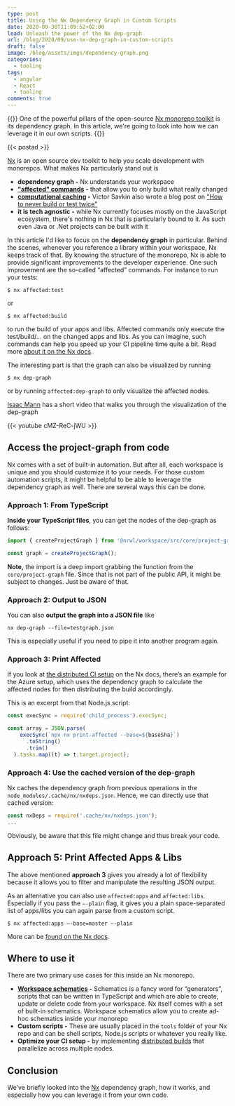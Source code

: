 ```yaml
---
type: post
title: Using the Nx Dependency Graph in Custom Scripts
date: 2020-09-30T11:09:52+02:00
lead: Unleash the power of the Nx dep-graph
url: /blog/2020/09/use-nx-dep-graph-in-custom-scripts
draft: false
image: /blog/assets/imgs/dependency-graph.png
categories:
  - tooling
tags:
  - angular
  - React
  - tooling
comments: true
---
```

{{<intro>}}
  One of the powerful pillars of the open-source [Nx monorepo toolkit](https://nx.dev) is its dependency graph. In this article, we're going to look into how we can leverage it in our own scripts.
{{</intro>}}

<!--more-->

{{< postad >}}

[Nx](https://nx.dev) is an open source dev toolkit to help you scale development with monorepos. What makes Nx particularly stand out is

* **dependency graph -** Nx understands your workspace
* **["affected" commands](https://nx.dev/angular/guides/ci/monorepo-affected#rebuilding-and-retesting-what-is-affected) -** that allow you to only build what really changed
* **[computational caching](https://nx.dev/angular/workspace/computation-caching#computation-caching) -** Victor Savkin also wrote a blog post on ["How to never build or test twice"](https://blog.nrwl.io/how-to-never-build-or-test-the-same-code-twice-2dc58e413279)
* **it is tech agnostic -** while Nx currently focuses mostly on the JavaScript ecosystem, there's nothing in Nx that is particularly bound to it. As such even Java or .Net projects can be built with it

In this article I'd like to focus on the **dependency graph** in particular. Behind the scenes, whenever you reference a library within your workspace, Nx keeps track of that. By knowing the structure of the monorepo, Nx is able to provide significant improvements to the developer experience. One such improvement are the so-called “affected” commands. For instance to run your tests:

```
$ nx affected:test
```

or 

```
$ nx affected:build
```

to run the build of your apps and libs. Affected commands only execute the test/build/... on the changed apps and libs. As you can imagine, such commands can help you speed up your CI pipeline time quite a bit. Read more [about it on the Nx docs](https://nx.dev/angular/guides/ci/monorepo-affected#rebuilding-and-retesting-what-is-affected).

The interesting part is that the graph can also be visualized by running

```
$ nx dep-graph
```

or by running `affected:dep-graph` to only visualize the affected nodes.

[Isaac Mann](https://twitter.com/MannIsaac) has a short video that walks you through the visualization of the dep-graph

{{< youtube cMZ-ReC-jWU >}}

## Access the project-graph from code

Nx comes with a set of built-in automation. But after all, each workspace is unique and you should customize it to your needs. For those custom automation scripts, it might be helpful to be able to leverage the dependency graph as well. There are several ways this can be done.

### Approach 1: From TypeScript

**Inside your TypeScript files**, you can get the nodes of the dep-graph as follows:

```typescript
import { createProjectGraph } from '@nrwl/workspace/src/core/project-graph';

const graph = createProjectGraph();
```

**Note,** the import is a deep import grabbing the function from the `core/project-graph` file. Since that is not part of the public API, it might be subject to changes. Just be aware of that.

### Approach 2: Output to JSON

You can also **output the graph into a JSON file** like

```
nx dep-graph --file=testgraph.json
```

This is especially useful if you need to pipe it into another program again.

### Approach 3: Print Affected

If you look at [the distributed CI setup](https://nx.dev/angular/guides/ci/distributed-builds) on the Nx docs, there’s an example for the Azure setup, which uses the dependency graph to calculate the affected nodes for then distributing the build accordingly.

This is an excerpt from that Node.js script:

```javascript
const execSync = require('child_process').execSync;

const array = JSON.parse(
    execSync(`npx nx print-affected --base=${baseSha}`)
      .toString()
      .trim()
  ).tasks.map((t) => t.target.project);
```

### Approach 4: Use the cached version of the dep-graph

Nx caches the dependency graph from previous operations in the `node_modules/.cache/nx/nxdeps.json`. Hence, we can directly use that cached version:

```javascript
const nxDeps = require('.cache/nx/nxdeps.json');
...
```

Obviously, be aware that this file might change and thus break your code.
## Approach 5: Print Affected Apps & Libs

The above mentioned **approach 3** gives you already a lot of flexibility because it allows you to filter and manipulate the resulting JSON output.

As an alternative you can also use `affected:apps` and `affected:libs`. Especially if you pass the `—-plain` flag, it gives you a plain space-separated list of apps/libs you can again parse from a custom script.

```
$ nx affected:apps —-base=master —-plain
```

More can be [found on the Nx docs](https://nx.dev/angular/cli/affected-apps).

## Where to use it

There are two primary use cases for this inside an Nx monorepo.

- **[Workspace schematics](https://nx.dev/angular/workspace/schematics/workspace-schematics#workspace-schematics) -** Schematics is a fancy word for “generators”, scripts that can be written in TypeScript and which are able to create, update or delete code from your workspace. Nx itself comes with a set of built-in schematics. Workspace schematics allow you to create ad-hoc schematics inside your monorepo
- **Custom scripts -** These are usually placed in the `tools` folder of your Nx repo and can be shell scripts, Node.js scripts or whatever you really like.
- **Optimize your CI setup -** by implementing [distributed builds](https://nx.dev/angular/guides/ci/distributed-builds) that parallelize across multiple nodes. 

## Conclusion

We’ve briefly looked into the [Nx](https://nx.dev) dependency graph, how it works, and especially how you can leverage it from your own code.